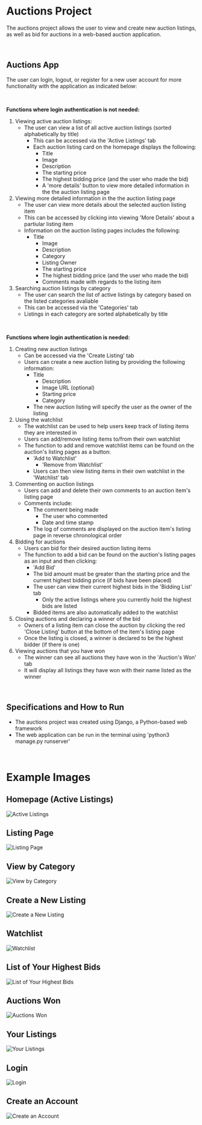 # Auctions Project
The auctions project allows the user to view and create new auction listings, as well as bid for auctions in a web-based auction application.

&nbsp; 

## Auctions App
The user can login, logout, or register for a new user account for more functionality with the application as indicated below:  

&nbsp; 

**Functions where login authentication is not needed:**
1. Viewing active auction listings:  
   - The user can view a list of all active auction listings (sorted alphabetically by title)
     - This can be accessed via the 'Active Listings' tab 
     - Each auction listing card on the homepage displays the following:
       - Title
        - Image
        - Description
        - The starting price
        - The highest bidding price (and the user who made the bid)
        - A 'more details' button to view more detailed information in the the auction listing page
2. Viewing more detailed information in the the auction listing page
   - The user can view more details about the selected auction listing item 
    - This can be accessed by clicking into viewing 'More Details' about a partiular listing item
    - Information on the auction listing pages includes the following:
      - Title
        - Image
        - Description
        - Category
        - Listing Owner
        - The starting price
        - The highest bidding price (and the user who made the bid)
        - Comments made with regards to the listing item
2. Searching auction listings by category 
   - The user can search the list of active listings by category based on the listed categories avaliable
    - This can be accessed via the 'Categories' tab 
    - Listings in each category are sorted alphabetically by title
      
&nbsp; 

**Functions where login authentication is needed:**
1. Creating new auction listings
   - Can be accessed via the 'Create Listing' tab 
    - Users can create a new auction listing by providing the following information:
      - Title
        - Description
        - Image URL (optional)
        - Starting price
        - Category
      - The new auction listing will specify the user as the owner of the listing
2. Using the watchlist
   - The watchlist can be used to help users keep track of listing items they are interested in
    - Users can add/remove listing items to/from their own watchlist
    - The function to add and remove watchlist items can be found on the auction's listing pages as a button:
      - 'Add to Watchlist'
         - 'Remove from Watchlist'
      - Users can then view listing items in their own watchlist in the 'Watchlist' tab
3. Commenting on auction listings
   - Users can add and delete their own comments to an auction item's listing page
    - Comments include:
      - The comment being made
        - The user who commented
        - Date and time stamp
      - The log of comments are displayed on the auction item's listing page in reverse chronological order
4. Bidding for auctions 
   - Users can bid for their desired auction listing items
    - The function to add a bid can be found on the auction's listing pages as an input and then clicking:
      - 'Add Bid'
      - The bid amount must be greater than the starting price and the current highest bidding price (if bids have been placed)
      - The user can view their current highest bids in the 'Bidding List' tab
        - Only the active listings where you currently hold the highest bids are listed
      - Bidded items are also automatically added to the watchlist
5. Closing auctions and declaring a winner of the bid
   - Owners of a listing item can close the auction by clicking the red 'Close Listing' button at the bottom of the item's listing page
    - Once the listing is closed, a winner is declared to be the highest bidder (if there is one)
6. Viewing auctions that you have won
   - The winner can see all auctions they have won in the 'Auction's Won' tab
    - It will display all listings they have won with their name listed as the winner

&nbsp; 

## Specifications and How to Run
- The auctions project was created using Django, a Python-based web framework
- The web application can be run in the terminal using 'python3 manage.py runserver'
  
&nbsp;  

# Example Images
## Homepage (Active Listings)
![Active Listings](/encyclopedia/static/encyclopedia/homepage.png?raw=true "Active Listings")

## Listing Page
![Listing Page](/encyclopedia/static/encyclopedia/homepage.png?raw=true "Listing Page")

## View by Category
![View by Category](/encyclopedia/static/encyclopedia/homepage.png?raw=true "View by Category")

## Create a New Listing
![Create a New Listing](/encyclopedia/static/encyclopedia/homepage.png?raw=true "Create a New Listing")

## Watchlist
![Watchlist](/encyclopedia/static/encyclopedia/homepage.png?raw=true "Watchlist")

## List of Your Highest Bids
![List of Your Highest Bids](/encyclopedia/static/encyclopedia/homepage.png?raw=true "List of Your Highest Bids")

## Auctions Won
![Auctions Won](/encyclopedia/static/encyclopedia/homepage.png?raw=true "Auctions Won")

## Your Listings
![Your Listings](/encyclopedia/static/encyclopedia/homepage.png?raw=true "Your Listings")

## Login
![Login](/encyclopedia/static/encyclopedia/homepage.png?raw=true "Login")

## Create an Account
![Create an Account](/encyclopedia/static/encyclopedia/homepage.png?raw=true "Create an Account")


